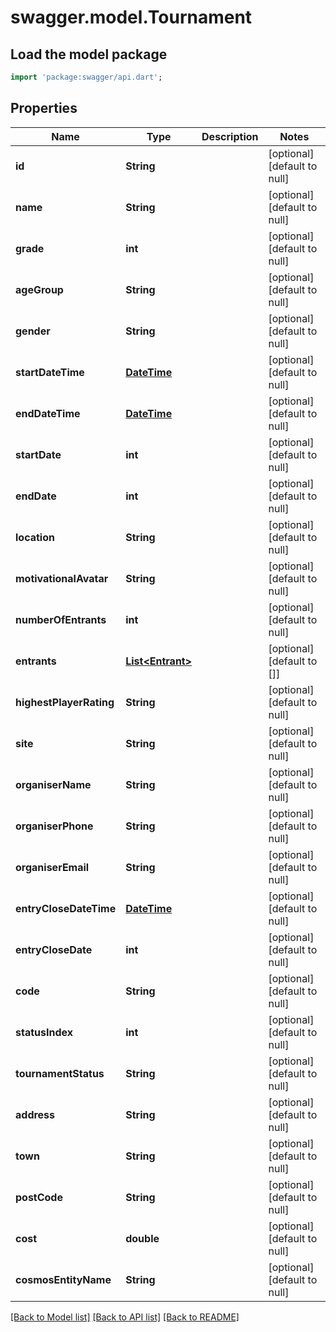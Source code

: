 # swagger.model.Tournament

## Load the model package
```dart
import 'package:swagger/api.dart';
```

## Properties
Name | Type | Description | Notes
------------ | ------------- | ------------- | -------------
**id** | **String** |  | [optional] [default to null]
**name** | **String** |  | [optional] [default to null]
**grade** | **int** |  | [optional] [default to null]
**ageGroup** | **String** |  | [optional] [default to null]
**gender** | **String** |  | [optional] [default to null]
**startDateTime** | [**DateTime**](DateTime.md) |  | [optional] [default to null]
**endDateTime** | [**DateTime**](DateTime.md) |  | [optional] [default to null]
**startDate** | **int** |  | [optional] [default to null]
**endDate** | **int** |  | [optional] [default to null]
**location** | **String** |  | [optional] [default to null]
**motivationalAvatar** | **String** |  | [optional] [default to null]
**numberOfEntrants** | **int** |  | [optional] [default to null]
**entrants** | [**List&lt;Entrant&gt;**](Entrant.md) |  | [optional] [default to []]
**highestPlayerRating** | **String** |  | [optional] [default to null]
**site** | **String** |  | [optional] [default to null]
**organiserName** | **String** |  | [optional] [default to null]
**organiserPhone** | **String** |  | [optional] [default to null]
**organiserEmail** | **String** |  | [optional] [default to null]
**entryCloseDateTime** | [**DateTime**](DateTime.md) |  | [optional] [default to null]
**entryCloseDate** | **int** |  | [optional] [default to null]
**code** | **String** |  | [optional] [default to null]
**statusIndex** | **int** |  | [optional] [default to null]
**tournamentStatus** | **String** |  | [optional] [default to null]
**address** | **String** |  | [optional] [default to null]
**town** | **String** |  | [optional] [default to null]
**postCode** | **String** |  | [optional] [default to null]
**cost** | **double** |  | [optional] [default to null]
**cosmosEntityName** | **String** |  | [optional] [default to null]

[[Back to Model list]](../README.md#documentation-for-models) [[Back to API list]](../README.md#documentation-for-api-endpoints) [[Back to README]](../README.md)


